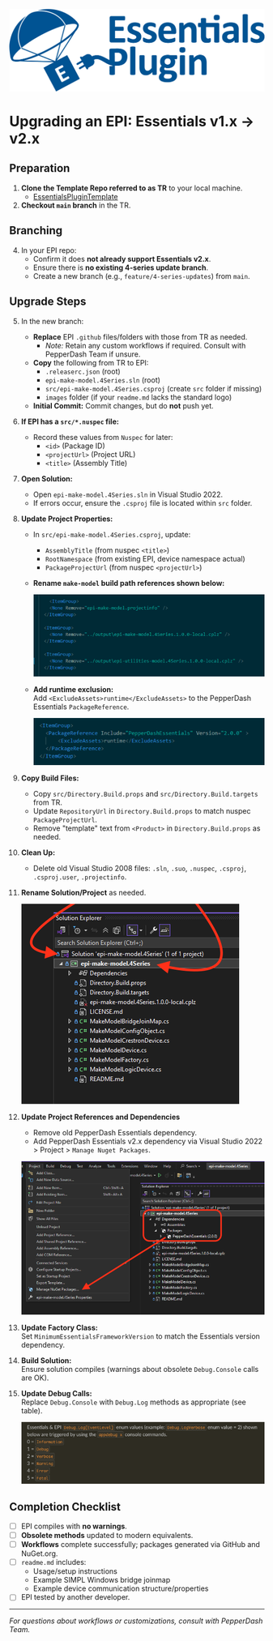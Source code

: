 ![PepperDash Essentials Plugin Logo](/images/essentials-plugin-blue.png)

# Upgrading an EPI: Essentials v1.x → v2.x

## Preparation

1. **Clone the Template Repo referred to as TR** to your local machine.
    - [EssentialsPluginTemplate](https://github.com/PepperDash/EssentialsPluginTemplate) 
2. **Checkout `main` branch** in the TR.

## Branching

4. In your EPI repo:
   - Confirm it does **not already support Essentials v2.x**.
   - Ensure there is **no existing 4-series update branch**.
   - Create a new branch (e.g., `feature/4-series-updates`) from `main`.

## Upgrade Steps

5. In the new branch:
   - **Replace** EPI `.github` files/folders with those from TR as needed.
     - *Note:* Retain any custom workflows if required. Consult with PepperDash Team if unsure.
   - **Copy** the following from TR to EPI:
     - `.releaserc.json` (root)
     - `epi-make-model.4Series.sln` (root)
     - `src/epi-make-model.4Series.csproj` (create `src` folder if missing)
     - `images` folder (if your `readme.md` lacks the standard logo)
   - **Initial Commit:** Commit changes, but do **not** push yet.

6. **If EPI has a `src/*.nuspec` file:**
   - Record these values from `Nuspec` for later:
     - `<id>` (Package ID)
     - `<projectUrl>` (Project URL)
     - `<title>` (Assembly Title)

7. **Open Solution:**
   - Open `epi-make-model.4Series.sln` in Visual Studio 2022.
   - If errors occur, ensure the `.csproj` file is located within `src` folder.

8. **Update Project Properties:**
   - In `src/epi-make-model.4Series.csproj`, update:
     - `AssemblyTitle` (from nuspec `<title>`)
     - `RootNamespace` (from existing EPI, device namespace actual)
     - `PackageProjectUrl` (from nuspec `<projectUrl>`)
   - **Rename `make-model` build path references shown below:**  

     ![defineBuildObjectstoRemove](/images/upgrade-to-4Series/removeObsoleteReferences.png)
   - **Add runtime exclusion:**  
     Add `<ExcludeAssets>runtime</ExcludeAssets>` to the PepperDash Essentials `PackageReference`. 

     ![addRuntimeExclusion](/images/upgrade-to-4Series/addRuntumeExclusion.png)

9. **Copy Build Files:**
   - Copy `src/Directory.Build.props` and `src/Directory.Build.targets` from TR.
   - Update `RepositoryUrl` in `Directory.Build.props` to match nuspec `PackageProjectUrl`.
   - Remove "template" text from `<Product>` in `Directory.Build.props` as needed.

10. **Clean Up:**
    - Delete old Visual Studio 2008 files: `.sln`, `.suo`, `.nuspec`, `.csproj`, `.csproj.user`, `.projectinfo`.

11. **Rename Solution/Project** as needed.  

    ![renameEpiSolution](/images/upgrade-to-4Series/renameEpiSolution.png)

12. **Update Project References and Dependencies**
    - Remove old PepperDash Essentials dependency.
    - Add PepperDash Essentials v2.x dependency via Visual Studio 2022 > Project > `Manage Nuget Packages`.  

    ![removeExistingReferences](/images/upgrade-to-4Series/removeExistingDependencies.png)

13. **Update Factory Class:**  
    Set `MinimumEssentialsFrameworkVersion` to match the Essentials version dependency.

14. **Build Solution:**  
    Ensure solution compiles (warnings about obsolete `Debug.Console` calls are OK).

15. **Update Debug Calls:**  
    Replace `Debug.Console` with `Debug.Log` methods as appropriate (see table). 

    ![replaceDebugConsoleMethods](/images/upgrade-to-4Series/replaceExistingDebugConsoleMethods.png)

## Completion Checklist

- [ ] EPI compiles with **no warnings**.
- [ ] **Obsolete methods** updated to modern equivalents.
- [ ] **Workflows** complete successfully; packages generated via GitHub and NuGet.org.
- [ ] `readme.md` includes:
  - Usage/setup instructions
  - Example SIMPL Windows bridge joinmap
  - Example device communication structure/properties
- [ ] EPI tested by another developer.

---

*For questions about workflows or customizations, consult with PepperDash Team.*